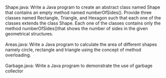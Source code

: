 Shape.java: Write a Java program to create an abstract class named Shape that contains an empty method named numberOfSides(). Provide three classes named Rectangle, Triangle, and Hexagon such that each one of the classes extends the class Shape. Each one of the classes contains only the method numberOfSides()that shows the number of sides in the given geometrical structures.
</br>
</br>
Areas.java: Write a Java program to calculate the area of different shapes namely circle, rectangle and triangle using the concept of method overloading.
</br>
</br>
Garbage.java: Write a Java program to demonstrate the use of garbage collector
